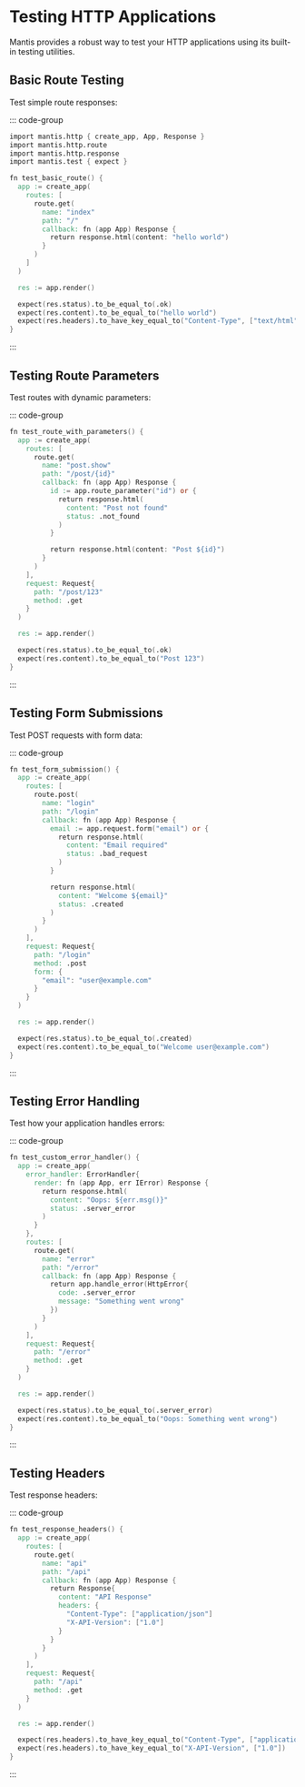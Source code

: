 # Testing HTTP Applications

Mantis provides a robust way to test your HTTP applications using its built-in testing utilities.

## Basic Route Testing

Test simple route responses:

::: code-group
```v [tests/http/basic_test.v]
import mantis.http { create_app, App, Response }
import mantis.http.route
import mantis.http.response
import mantis.test { expect }

fn test_basic_route() {
  app := create_app(
    routes: [
      route.get(
        name: "index"
        path: "/"
        callback: fn (app App) Response {
          return response.html(content: "hello world")
        }
      )
    ]
  )

  res := app.render()

  expect(res.status).to_be_equal_to(.ok)
  expect(res.content).to_be_equal_to("hello world")
  expect(res.headers).to_have_key_equal_to("Content-Type", ["text/html"])
}
```

:::

## Testing Route Parameters

Test routes with dynamic parameters:

::: code-group

```v [tests/http/basic_test.v]
fn test_route_with_parameters() {
  app := create_app(
    routes: [
      route.get(
        name: "post.show"
        path: "/post/{id}"
        callback: fn (app App) Response {
          id := app.route_parameter("id") or {
            return response.html(
              content: "Post not found"
              status: .not_found
            )
          }

          return response.html(content: "Post ${id}")
        }
      )
    ],
    request: Request{
      path: "/post/123"
      method: .get
    }
  )

  res := app.render()

  expect(res.status).to_be_equal_to(.ok)
  expect(res.content).to_be_equal_to("Post 123")
}
```

:::

## Testing Form Submissions

Test POST requests with form data:

::: code-group

```v [tests/http/basic_test.v]
fn test_form_submission() {
  app := create_app(
    routes: [
      route.post(
        name: "login"
        path: "/login"
        callback: fn (app App) Response {
          email := app.request.form("email") or {
            return response.html(
              content: "Email required"
              status: .bad_request
            )
          }

          return response.html(
            content: "Welcome ${email}"
            status: .created
          )
        }
      )
    ],
    request: Request{
      path: "/login"
      method: .post
      form: {
        "email": "user@example.com"
      }
    }
  )

  res := app.render()

  expect(res.status).to_be_equal_to(.created)
  expect(res.content).to_be_equal_to("Welcome user@example.com")
}
```

:::

## Testing Error Handling

Test how your application handles errors:

::: code-group

```v [tests/http/basic_test.v]
fn test_custom_error_handler() {
  app := create_app(
    error_handler: ErrorHandler{
      render: fn (app App, err IError) Response {
        return response.html(
          content: "Oops: ${err.msg()}"
          status: .server_error
        )
      }
    },
    routes: [
      route.get(
        name: "error"
        path: "/error"
        callback: fn (app App) Response {
          return app.handle_error(HttpError{
            code: .server_error
            message: "Something went wrong"
          })
        }
      )
    ],
    request: Request{
      path: "/error"
      method: .get
    }
  )

  res := app.render()

  expect(res.status).to_be_equal_to(.server_error)
  expect(res.content).to_be_equal_to("Oops: Something went wrong")
}
```

:::

## Testing Headers

Test response headers:

::: code-group

```v [tests/http/basic_test.v]
fn test_response_headers() {
  app := create_app(
    routes: [
      route.get(
        name: "api"
        path: "/api"
        callback: fn (app App) Response {
          return Response{
            content: "API Response"
            headers: {
              "Content-Type": ["application/json"]
              "X-API-Version": ["1.0"]
            }
          }
        }
      )
    ],
    request: Request{
      path: "/api"
      method: .get
    }
  )

  res := app.render()

  expect(res.headers).to_have_key_equal_to("Content-Type", ["application/json"])
  expect(res.headers).to_have_key_equal_to("X-API-Version", ["1.0"])
}
```

:::
